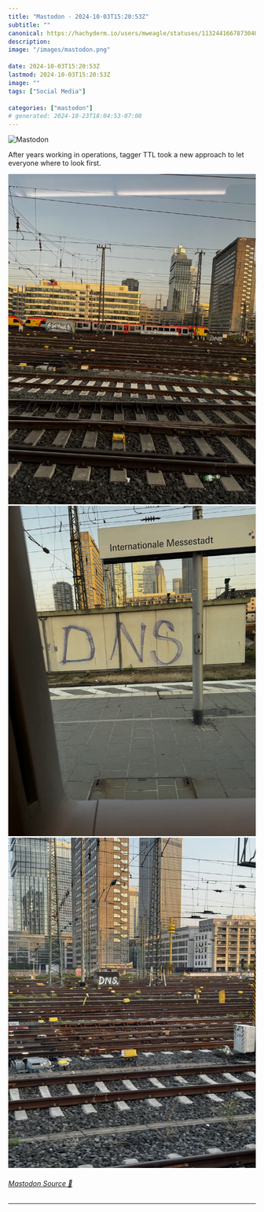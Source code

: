 ```yaml
---
title: "Mastodon - 2024-10-03T15:20:53Z"
subtitle: ""
canonical: https://hachyderm.io/users/mweagle/statuses/113244166787304079
description:
image: "/images/mastodon.png"

date: 2024-10-03T15:20:53Z
lastmod: 2024-10-03T15:20:53Z
image: ""
tags: ["Social Media"]

categories: ["mastodon"]
# generated: 2024-10-23T18:04:53-07:00
---
```

![Mastodon](/images/mastodon.png)

<p>After years working in operations, tagger TTL took a new approach to let everyone where to look first.</p>

![DNS graffiti ](f38178cff06703bd.jpeg)
![DNS graffiti ](6cbf6b5d59adf018.jpeg)
![DNS graffiti ](97c4d607803a59b7.jpeg)

###### [Mastodon Source 🐘](https://hachyderm.io/@mweagle/113244166787304079)

___
